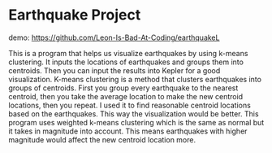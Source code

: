 ﻿# Earthquake Project 
demo: https://github.com/Leon-Is-Bad-At-Coding/earthquakeL

This is a program that helps us visualize earthquakes by using k-means clustering. It inputs the locations of earthquakes and groups them into centroids. Then you can input the results into Kepler for a good visualization. K-means clustering is a method that clusters earthquakes into groups of centroids. First you group every earthquake to the nearest centroid, then you take the average location to make the new centroid locations, then you repeat. I used it to find reasonable centroid locations based on the earthquakes. This way the visualization would be better. This program uses weighted k-means clustering which is the same as normal but it takes in magnitude into account. This means earthquakes with higher magnitude would affect the new centroid location more.
